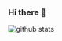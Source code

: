 ### Hi there 👋

![github stats](https://github-readme-stats.vercel.app/api?username=techgaun&show_icons=true&count_private=true&include_all_commits=true&hide_title=true&cache_seconds=1800&theme=dracula)

<!--
**techgaun/techgaun** is a ✨ _special_ ✨ repository because its `README.md` (this file) appears on your GitHub profile.

Here are some ideas to get you started:

- 🔭 I’m currently working on ...
- 🌱 I’m currently learning ...
- 👯 I’m looking to collaborate on ...
- 🤔 I’m looking for help with ...
- 💬 Ask me about ...
- 📫 How to reach me: ...
- 😄 Pronouns: ...
- ⚡ Fun fact: ...
-->
